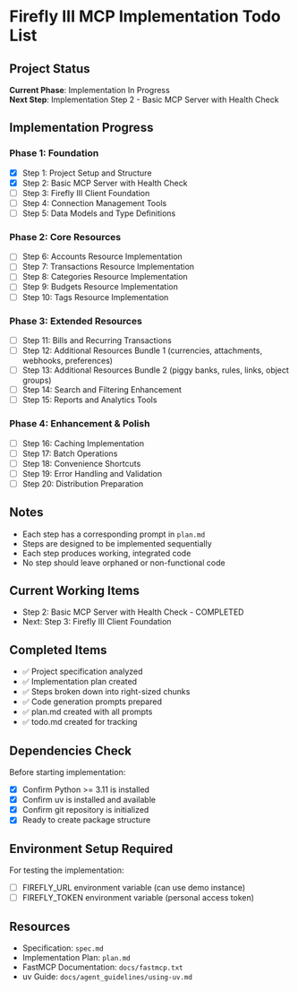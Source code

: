 # Firefly III MCP Implementation Todo List

## Project Status

**Current Phase**: Implementation In Progress  
**Next Step**: Implementation Step 2 - Basic MCP Server with Health Check

## Implementation Progress

### Phase 1: Foundation
- [x] Step 1: Project Setup and Structure
- [x] Step 2: Basic MCP Server with Health Check
- [ ] Step 3: Firefly III Client Foundation
- [ ] Step 4: Connection Management Tools
- [ ] Step 5: Data Models and Type Definitions

### Phase 2: Core Resources
- [ ] Step 6: Accounts Resource Implementation
- [ ] Step 7: Transactions Resource Implementation
- [ ] Step 8: Categories Resource Implementation
- [ ] Step 9: Budgets Resource Implementation
- [ ] Step 10: Tags Resource Implementation

### Phase 3: Extended Resources
- [ ] Step 11: Bills and Recurring Transactions
- [ ] Step 12: Additional Resources Bundle 1 (currencies, attachments, webhooks, preferences)
- [ ] Step 13: Additional Resources Bundle 2 (piggy banks, rules, links, object groups)
- [ ] Step 14: Search and Filtering Enhancement
- [ ] Step 15: Reports and Analytics Tools

### Phase 4: Enhancement & Polish
- [ ] Step 16: Caching Implementation
- [ ] Step 17: Batch Operations
- [ ] Step 18: Convenience Shortcuts
- [ ] Step 19: Error Handling and Validation
- [ ] Step 20: Distribution Preparation

## Notes

- Each step has a corresponding prompt in `plan.md`
- Steps are designed to be implemented sequentially
- Each step produces working, integrated code
- No step should leave orphaned or non-functional code

## Current Working Items

- Step 2: Basic MCP Server with Health Check - COMPLETED
- Next: Step 3: Firefly III Client Foundation

## Completed Items

- ✅ Project specification analyzed
- ✅ Implementation plan created
- ✅ Steps broken down into right-sized chunks
- ✅ Code generation prompts prepared
- ✅ plan.md created with all prompts
- ✅ todo.md created for tracking

## Dependencies Check

Before starting implementation:
- [x] Confirm Python >= 3.11 is installed
- [x] Confirm uv is installed and available
- [x] Confirm git repository is initialized
- [x] Ready to create package structure

## Environment Setup Required

For testing the implementation:
- [ ] FIREFLY_URL environment variable (can use demo instance)
- [ ] FIREFLY_TOKEN environment variable (personal access token)

## Resources

- Specification: `spec.md`
- Implementation Plan: `plan.md`
- FastMCP Documentation: `docs/fastmcp.txt`
- uv Guide: `docs/agent_guidelines/using-uv.md`